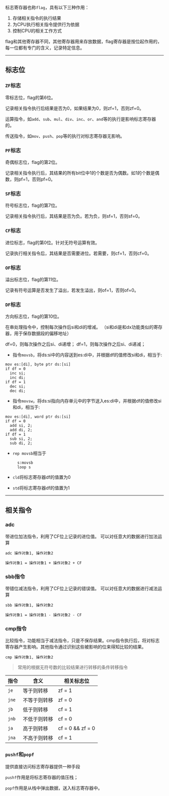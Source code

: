标志寄存器也称`flag`，具有以下三种作用：
1. 存储相关指令的执行结果
2. 为CPU执行相关指令提供行为依据
3. 控制CPU的相关工作方式

flag和其他寄存器不同，其他寄存器用来存放数据，flag寄存器是按位起作用的，每一位都有专门的含义，记录特定信息。

---
## 标志位

### `ZF`标志
零标志位，flag的第6位。

记录相关指令执行后结果是否为0，如果结果为0，则zf=1，否则zf=0。

运算指令，如`add`、`sub`、`mul`、`div`、`inc`、`or`、`and`等的执行是影响标志寄存器的。

传送指令，如`mov`、`push`、`pop`等的执行对标志寄存器无影响。

### `PF`标志
奇偶标志位，flag的第2位。

记录相关指令执行后，其结果的所有bit位中1的个数是否为偶数。如1的个数是偶数，则pf=1，否则pf=0。

### `SF`标志
符号标志位，flag的第7位。

记录相关指令执行后，其结果是否为负。若为负，则sf=1，否则sf=0。

### `CF`标志
进位标志，flag的第0位。针对无符号运算有效。

记录执行相关指令后，其结果是否需要进位。若需要，则cf=1，否则cf=0。

### `OF`标志
溢出标志位，flag的第11位。

记录有符号运算是否发生了溢出，若发生溢出，则of=1，否则of=0。

### `DF`标志
方向标志位，flag的第10位。

在串处理指令中，控制每次操作后si和di的增减。
（si和di是和dx功能类似的寄存器，用于保存数据段的偏移地址）

df=0，则每次操作之后si、di递增；
df=1，则每次操作之后si、di递减；

- 指令`movsb`，将ds:si中的内容送到es:di中，并根据df的值修改si和di，相当于:
```
mov es:[di], byte ptr ds:[si]
if df = 0
  inc si;
  inc di;
if df = 1
  dec si;
  dec di;
```
- 指令`movsw`，将ds:si指向内存单元中的字节送入es:di中，并根据df的值修改si和di，相当于:
```
mov es:[di], word ptr ds:[si]
if df = 0
  add si, 2;
  add di, 2;
if df = 1
  sub si, 2;
  sub di, 2;
```

- `rep movsb`相当于
  ```
    s:movsb
    loop s
  ```

- `cld`将标志寄存器df的值置为0
- `std`将标志寄存器df的值置为1

---
## 相关指令
### adc
带进位加法指令，利用了CF位上记录的进位值。
可以对任意大的数据进行加法运算

`adc 操作对象1, 操作对象2`

`操作对象1 = 操作对象1 + 操作对象2 + CF`

### sbb指令
带错位减法指令，利用了CF位上记录的错误值。
可以对任意大的数据进行减法运算

`sbb 操作对象1, 操作对象2`

`操作对象1 = 操作对象1 - 操作对象2 - CF`

### cmp指令
比较指令，功能相当于减法指令，只是不保存结果。cmp指令执行后，将对标志寄存器产生影响。其他指令通过识别这些被影响的位来得知比较的结果。

`cmp 操作对象1, 操作对象2`

  >常用的根据无符号数的比较结果进行转移的条件转移指令

  指令 | 含义 | 相关标志位 |
  ---- | ---- | ---- |
  `je`| 等于则转移 | zf = 1|
  `jne` | 不等于则转移 | zf = 0 |
  `jb` | 低于则转移 | cf = 1|
  `jnb` | 不低于则转移 | cf = 0 |
  `ja` | 高于则转移 | cf = 0 && zf = 0 |
  `jna` | 不高于则转移 | cf = 1 || zf = 1 |

### `pushf`和`popf`
提供直接访问标志寄存器提供一种手段

`pushf`作用是将标志寄存器的值压栈；

`popf`作用是从栈中弹出数据，送入标志寄存器中。

